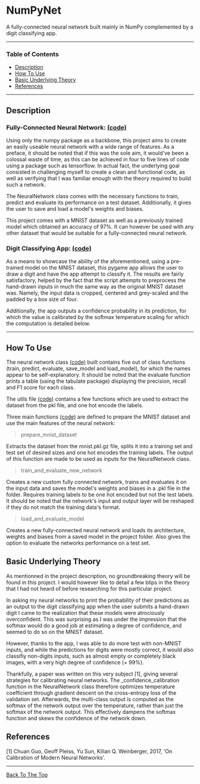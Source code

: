 # NumPyNet

A fully-connected neural network built mainly in NumPy complemented by a digit classifying app.

---

### Table of Contents

- [Description](#description)
- [How To Use](#how-to-use)
- [Basic Underlying Theory](#basic-underlying-theory)
- [References](#references)

---

## Description  

### Fully-Connected Neural Network: [(code)](neural_net.py)

Using only the numpy package as a backbone, this project aims to create an easily useable neural network with a wide range of features. As a preface, it should be noted that if this was the sole aim, it would've been a colossal waste of time, as this can be achieved in four to five lines of code using a package such as tensorflow. In actual fact, the underlying goal consisted in challenging myself to create a clean and functional code, as well as verifying that I was familiar enough with the theory required to build such a network.

The NeuralNetwork class comes with the necessary functions to train, predict and evaluate its performance on a test dataset. Additionally, it gives the user to save and load a model's weights and biases.

This project comes with a MNIST dataset as well as a previously trained model which obtained an accuracy of 97%. It can however be used with any other dataset that would be suitable for a fully-connected neural network.

### Digit Classifying App:  [(code)](mnist_ui.py)

As a means to showcase the ability of the aforementioned, using a pre-trained model on the MNIST dataset, this pygame app allows the user to draw a digit and have the app attempt to classify it. The results are fairly satisfactory, helped by the fact that the script attempts to preprocess the hand-drawn inputs in much the same way as the original MNIST dataset was. Namely, the input data is cropped, centered and grey-scaled and the padded by a box size of four.

Additionally, the app outputs a confidence probability in its prediction, for which the value is calibrated by the softmax temperature scaling for which the computation is  detailed below.

---

## How To Use


The neural network class [(code)](neural_net.py) built contains five out of class functions (train, predict, evaluate, save_model and load_model), for which the names appear to be self-explanatory. It should be noted that the evaluate function prints a table (using the tabulate package) displaying the precision, recall and F1 score for each class.

The utils file [(code)](mnist_utils.py) contains a few functions which are used to extract the dataset from the pkl file, and one hot encode the labels.

Three  main functions [(code)](mnist_main.py) are defined to prepare the MNIST dataset and use the main features of the neural network:

> prepare_mnist_dataset 

Extracts the dataset from the mnist.pkl.gz file, splits it into a training set and test set of desired sizes and one hot encodes the training labels. The output of this function are made to be used as inputs for the NeuralNetwork class.

> train_and_evaluate_new_network

Creates a new custom fully connected network, trains and evaluates it on the input data and saves the model's weights and biases in a .pkl file in the folder.
Requires training labels to be one hot encoded but not the test labels.
It should be noted that the network's input and output layer will be reshaped if they do not match the training data's format.

> load_and_evaluate_model

Creates a new fully-connected neural network and loads its architecture, weights and biases from a saved model in the project folder. Also gives the option to evaluate the networks performance on a test set.
 



## Basic Underlying Theory

As mentionned in the project description, no groundbreaking theory will be found in this project. I would however like to detail a few blips in the theory that I had not heard of before researching for this particular project.

In asking my neural networks to print the probability of their predictions as an output to the digit classifying app when the user submits a hand-drawn digit I came to the realization that these models were atrociously overconfident. This was surprising as I was under the impression that the softmax would do a good job at estimating a degree of confidence, and seemed to do so on the MNIST dataset.

However, thanks to the app, I was able to do more test with non-MNIST inputs, and while the predictions for digits were mostly correct, it would also classifiy non-digits inputs, such as almost empty or completely black images, with a very high degree of confidence (+ 99%).
  
Thankfully, a paper was written on this very subject [1], giving several strategies for calibrating neural networks. The _confidence_calibration function in the NeuralNetwork class therefore optimizes temperature coefficient through gradient descent on the cross-entropy loss of the validation set. Afterwards, the multi-class output is computed as the softmax of the network output over the temperature, rather than just the softmax of the network output. This effectively dampens the softmax function and skews the confidence of the network down.


## References
[1] Chuan Guo, Geoff Pleiss, Yu Sun, Kilian Q. Weinberger, 2017, 'On Calibration of Modern Neural Networks'.
      
---

[Back To The Top](#numpynet)
